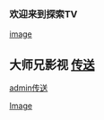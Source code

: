 ### 欢迎来到探索TV

[image](https://ae01.alicdn.com/kf/U6e42273cc75f48b3bffbc37817f80cf48.jpg)
## 大师兄影视 [传送](http://tv.ci)


[admin传送](https://github.com/tansuotv/tansuotv.github.io/edit/main/index.md) 

[Image](src)
